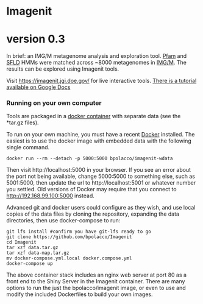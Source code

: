 # Imagenit

# version 0.3
In brief: an IMG/M metagenome analysis and exploration tool. [Pfam](https://pfam.xfam.org/) and [SFLD](http://sfld.rbvi.ucsf.edu) HMMs were matched across ~8000 metagenomes in [IMG/M](https://img.jgi.doe.gov/).  The results can be explored using Imagenit tools.

Visit https://imagenit.jgi.doe.gov/ for live interactive tools.  [There  is a tutorial available on Google Docs](https://docs.google.com/document/d/1k6VjmhIgy6v9NJ3PKgAUi8aJdAa0k62cKZSZROUE0Sc/edit?usp=sharing)

### Running on your own computer
Tools are packaged in a [docker container](https://hub.docker.com/r/bpolacco/imagenit) with separate data (see the *tar.gz files).

To run on your own machine, you must have a recent [Docker](https://docs.docker.com/) installed.  The easiest is to use the docker image with embedded data with the following single command.

```
docker run --rm --detach -p 5000:5000 bpolacco/imagenit-wdata
```
Then visit http://localhost:5000 in your browser. If you see an error about the port not being available, change 5000:5000 to something else, such as 5001:5000, then update the url to http://localhost:5001 or whatever number you settled.  Old versions of Docker may require that you connect to http://192.168.99.100:5000 instead.  

Advanced git and docker users could configure as they wish, and use local copies of the data files by cloning the repository, 
expanding the data directories, then use docker-compose to run:

```
git lfs install #confirm you have git-lfs ready to go
git clone https://github.com/bpolacco/Imagenit
cd Imagenit
tar xzf data.tar.gz
tar xzf data-map.tar.gz
mv docker-compose.yml.local docker.compose.yml
docker-compose up
```

The above container stack includes an nginx web server at port 80 as a front end to the Shiny Server in the Imagenit container. There are many options to run the just the bpolacco/imagenit image, or even to use and modify the included Dockerfiles to build your own images.
